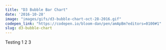 ```yaml
---
title: "D3 Bubble Bar Chart"
date: '2016-10-28'
image: "images/gifs/d3-bubble-chart-oct-28-2016.gif"
codepen_link: "https://codepen.io/bloom-dan/pen/amApBm?editors=0100#1"
slug: d3-bubble-chart
---
```


Testing 1 2 3
